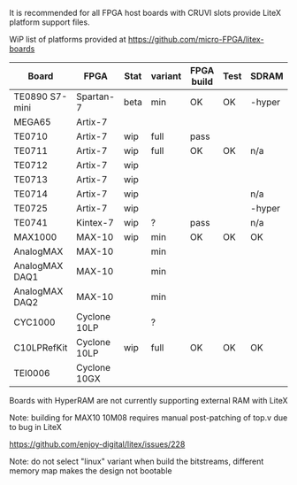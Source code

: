 It is recommended for all FPGA host boards with CRUVI slots provide LiteX platform support files.

WiP list of platforms provided at https://github.com/micro-FPGA/litex-boards

| Board         | FPGA       |Stat|variant|FPGA build|Test|SDRAM|
|---------------|------------|----|-----|-|-|--|
|TE0890 S7-mini |Spartan-7   |beta|min  |OK|OK|-hyper|
|MEGA65         |Artix-7     |    |     | | | |
|TE0710         |Artix-7     |wip |full |pass| | |
|TE0711         |Artix-7     |wip |full |OK|OK|n/a|
|TE0712         |Artix-7     |wip |     | | | |
|TE0713         |Artix-7     |wip |     | | | |
|TE0714         |Artix-7     |wip |     | | |n/a|
|TE0725         |Artix-7     |wip |     | | |-hyper|
|TE0741         |Kintex-7    |wip |?    |pass||n/a|
|MAX1000        |MAX-10      |wip |min  |OK|OK|OK|
|AnalogMAX      |MAX-10      |    |min  ||||
|AnalogMAX DAQ1 |MAX-10      |    |min  ||||
|AnalogMAX DAQ2 |MAX-10      |    |min  ||||
|CYC1000        |Cyclone 10LP|    |?    ||||
|C10LPRefKit    |Cyclone 10LP|wip |full |OK|OK|OK|
|TEI0006        |Cyclone 10GX|    |     ||||

Boards with HyperRAM are not currently supporting external RAM with LiteX

Note: building for MAX10 10M08 requires manual post-patching of top.v due to bug in LiteX

https://github.com/enjoy-digital/litex/issues/228

Note: do not select "linux" variant when build the bitstreams, different memory map makes the design not bootable

